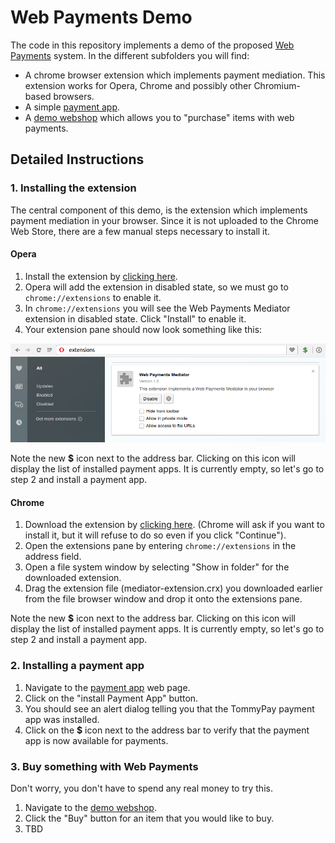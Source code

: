 # Web Payments Demo
The code in this repository implements a demo of the proposed [Web Payments](https://www.w3.org/Payments/WG/) system. In the different subfolders you will find:
* A chrome browser extension which implements payment mediation. This extension works for Opera, Chrome and possibly other Chromium-based browsers.
* A simple [payment app](https://tommythorsen.github.io/webpayments-demo/payment-apps/tommypay/).
* A [demo webshop](https://tommythorsen.github.io/webpayments-demo/merchants/clothing/) which allows you to "purchase" items with web payments.

## Detailed Instructions
### 1. Installing the extension
The central component of this demo, is the extension which implements payment mediation in your browser. Since it is not uploaded to the Chrome Web Store, there are a few manual steps necessary to install it.

#### Opera
1. Install the extension by [clicking here](https://tommythorsen.github.io/webpayments-demo/files/mediator-extension.crx).
2. Opera will add the extension in disabled state, so we must go to `chrome://extensions` to enable it.
3. In `chrome://extensions` you will see the Web Payments Mediator extension in disabled state. Click "Install" to enable it.
4. Your extension pane should now look something like this:

![Screenshot of extensions pane](files/mediator-extension.png)

Note the new **$** icon next to the address bar. Clicking on this icon will display the list of installed payment apps. It is currently empty, so let's go to step 2 and install a payment app.


#### Chrome
1. Download the extension by [clicking here](https://tommythorsen.github.io/webpayments-demo/files/mediator-extension.crx). (Chrome will ask if you want to install it, but it will refuse to do so even if you click "Continue").
2. Open the extensions pane by entering `chrome://extensions` in the address field.
3. Open a file system window by selecting "Show in folder" for the downloaded extension.
3. Drag the extension file (mediator-extension.crx) you downloaded earlier from the file browser window and drop it onto the extensions pane. 

Note the new **$** icon next to the address bar. Clicking on this icon will display the list of installed payment apps. It is currently empty, so let's go to step 2 and install a payment app.


### 2. Installing a payment app
1. Navigate to the [payment app](https://tommythorsen.github.io/webpayments-demo/payment-apps/tommypay/) web page.
2. Click on the "install Payment App" button.
3. You should see an alert dialog telling you that the TommyPay payment app was installed.
4. Click on the **$** icon next to the address bar to verify that the payment app is now available for payments.

### 3. Buy something with Web Payments
Don't worry, you don't have to spend any real money to try this.

1. Navigate to the [demo webshop](https://tommythorsen.github.io/webpayments-demo/merchants/clothing/).
2. Click the "Buy" button for an item that you would like to buy.
3. TBD
